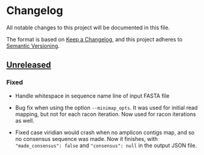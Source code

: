 # Changelog

All notable changes to this project will be documented in this file.

The format is based on [Keep a Changelog](https://keepachangelog.com/en/1.0.0/), and
this project adheres to [Semantic Versioning](https://semver.org/spec/v2.0.0.html).

## [Unreleased]

### Fixed

- Handle whitespace in sequence name line of input FASTA file

- Bug fix when using the option `--minimap_opts`. It was used for initial read
  mapping, but not for each racon iteration. Now used for racon iterations as
  well.

- Fixed case viridian would crash when no amplicon contigs map, and so no
  consensus sequence was made. Now it finishes, with `"made_consensus": false`
  and `"consensus": null` in the output JSON file.


[Unreleased]: https://github.com/iqbal-lab-org/viridian/compare/v0.1.0...HEAD
